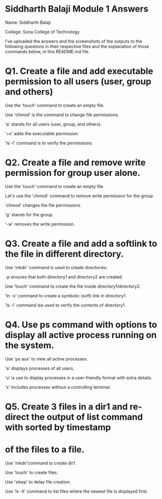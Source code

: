 # Siddharth Balaji Module 1 Answers

Name: Siddharth Balaji

College: Sona College of Technology

I've uploaded the answers and the screenshots of the outputs to the following questions 
in their respective files and the explanation of those commands below, in this README.md file.

# Q1. Create a file and add executable permission to all users (user, group and others)

Use the 'touch' command to create an empty file.

Use 'chmod' is the command to change file permissions.

'a' stands for all users (user, group, and others).

'+x' adds the executable permission.

'ls -l' command is to verify the permissions.


# Q2. Create a file and remove write permission for group user alone.

Use the 'touch' command to create an empty file

Let's use the 'chmod' command to remove write permission for the group.

'chmod' changes the file permissions.

'g' stands for the group.

'-w' removes the write permission.


# Q3. Create a file and add a softlink to the file in different directory.

Use 'mkdir' command is used to create directories.

-p ensures that both directory1 and directory2 are created.

Use 'touch' command to create the file inside directory1/directory2.

'ln -s' command to create a symbolic (soft) link in directory1.

'ls -l' command ise used to verify the contents of directory1.


# Q4. Use ps command with options to display all active process running on the system.

Use 'ps aux' to view all active processes.

'a' displays processes of all users.

'u' is use to display processes in a user-friendly format with extra details.

'x' Includes processes without a controlling terminal.


# Q5. Create 3 files in a dir1 and re-direct the output of list command with sorted by timestamp 
# of the files to a file.

Use 'mkdir'command to create dir1.

Use 'touch' to create files.

Use 'sleep' to delay file creation.

Use 'ls -lt' command to list files where the newest file is displayed first.
